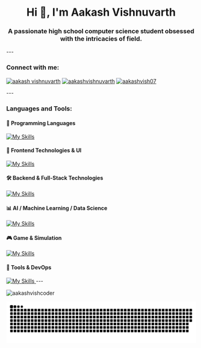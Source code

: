 <h1 align="center">Hi 👋, I'm Aakash Vishnuvarth</h1>
<h3 align="center">A passionate high school computer science student obsessed with the intricacies of field.</h3>
---
<h3 align="left">Connect with me:</h3>
<p align="left">
<a href="https://kaggle.com/aakashvishnuvarth" target="blank"><img align="center" src="https://raw.githubusercontent.com/rahuldkjain/github-profile-readme-generator/master/src/images/icons/Social/kaggle.svg" alt="aakash vishnuvarth" height="30" width="40" /></a>
<a href="https://instagram.com/aakashvishnuvarth" target="blank"><img align="center" src="https://raw.githubusercontent.com/rahuldkjain/github-profile-readme-generator/master/src/images/icons/Social/instagram.svg" alt="aakashvishnuvarth" height="30" width="40" /></a>
<a href="https://www.leetcode.com/aakashvish07" target="blank"><img align="center" src="https://raw.githubusercontent.com/rahuldkjain/github-profile-readme-generator/master/src/images/icons/Social/leet-code.svg" alt="aakashvish07" height="30" width="40" /></a>
</p>
---
<h3 align="left">Languages and Tools:</h3>
<h4 align="left">🧩 Programming Languages</h4>
<a href="https://skillicons.dev">
  <img src="https://skillicons.dev/icons?i=c,cpp,java,python,js,kotlin,solidity" alt="My Skills" />
</a>
<h4 align="left">🎨 Frontend Technologies & UI</h4>
<a href="https://skillicons.dev">
  <img src="https://skillicons.dev/icons?i=html,css,bootstrap,react,tailwind" alt="My Skills" />
</a>
<h4 align="left">🛠️ Backend & Full-Stack Technologies</h4>
<a href="https://skillicons.dev">
  <img src="https://skillicons.dev/icons?i=fastapi,firebase,flask,mongodb,mysql,nodejs" alt="My Skills" />
</a>
<h4 align="left">📊 AI / Machine Learning / Data Science</h4>
<a href="https://skillicons.dev">
  <img src="https://skillicons.dev/icons?i=pytorch,sklearn,tensorflow,keras,pandas,seaborn,matplotlib" alt="My Skills" />
</a>
<h4 align="left">🎮 Game & Simulation</h4>
<a href="https://skillicons.dev">
  <img src="https://skillicons.dev/icons?i=unity" alt="My Skills" />
</a>
<h4 align="left">🔧 Tools & DevOps</h4>
<a href="https://skillicons.dev">
  <img src="https://skillicons.dev/icons?i=bash,figma,git,matlab,anaconda" alt="My Skills" />
</a>
---
<p><img align="center" src="https://github-readme-stats.vercel.app/api/top-langs?username=aakashvishcoder&show_icons=true&locale=en&layout=compact&theme=dark" alt="aakashvishcoder" /></p>

![snake gif](https://github.com/aakashvishcoder/aakashvishcoder/blob/output/github-snake-dark.svg)

